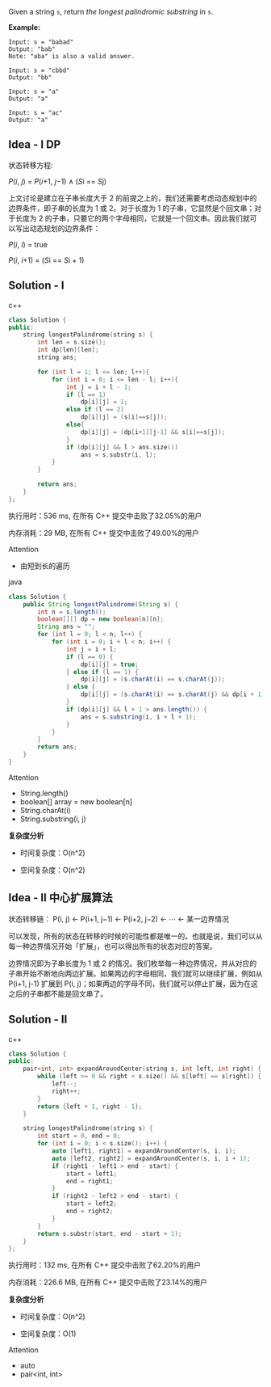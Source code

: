 Given a string `s`, return *the longest palindromic substring* in `s`.



**Example:**
```
Input: s = "babad"
Output: "bab"
Note: "aba" is also a valid answer.

Input: s = "cbbd"
Output: "bb"

Input: s = "a"
Output: "a"

Input: s = "ac"
Output: "a"
```

## Idea - I DP

状态转移方程:

*P*(*i*, *j*) = *P*(*i*+1, *j*−1) ∧ (*S*i == *S*j)

上文讨论是建立在子串长度大于 2 的前提之上的，我们还需要考虑动态规划中的边界条件，即子串的长度为 1 或 2。对于长度为 1 的子串，它显然是个回文串；对于长度为 2 的子串，只要它的两个字母相同，它就是一个回文串。因此我们就可以写出动态规划的边界条件：

 *P*(*i*, *i*) = true

*P*(*i*, *i*+1) = (*S*i == *S*i + 1)

## Solution - I

c++

```c++
class Solution {
public:
    string longestPalindrome(string s) {
        int len = s.size();
        int dp[len][len];
        string ans;

        for (int l = 1; l <= len; l++){
            for (int i = 0; i <= len - l; i++){
                int j = i + l - 1;
                if (l == 1)
                    dp[i][j] = 1;
                else if (l == 2)
                    dp[i][j] = (s[i]==s[j]);
                else{
                    dp[i][j] = (dp[i+1][j-1] && s[i]==s[j]); 
                }
                if (dp[i][j] && l > ans.size())
                    ans = s.substr(i, l);
            }
        }

        return ans;
    }
};
```
执行用时：536 ms, 在所有 C++ 提交中击败了32.05%的用户

内存消耗：29 MB, 在所有 C++ 提交中击败了49.00%的用户

Attention

- 由短到长的遍历

java

```java
class Solution {
    public String longestPalindrome(String s) {
        int n = s.length();
        boolean[][] dp = new boolean[n][n];
        String ans = "";
        for (int l = 0; l < n; l++) {
            for (int i = 0; i + l < n; i++) {
                int j = i + l;
                if (l == 0) {
                    dp[i][j] = true;
                } else if (l == 1) {
                    dp[i][j] = (s.charAt(i) == s.charAt(j));
                } else {
                    dp[i][j] = (s.charAt(i) == s.charAt(j) && dp[i + 1][j - 1]);
                }
                if (dp[i][j] && l + 1 > ans.length()) {
                    ans = s.substring(i, i + l + 1);
                }
            }
        }
        return ans;
    }
}
```

Attention

- String.length()
- boolean[] array = new boolean[n]
- String.charAt(i)
- String.substring(i, j)

**复杂度分析**

- 时间复杂度：O(n^2)

- 空间复杂度：O(n^2)

## Idea - II 中心扩展算法

状态转移链：
P(i, j) ← P(i+1, j−1) ← P(i+2, j−2) ← ⋯ ← 某一边界情况

可以发现，所有的状态在转移的时候的可能性都是唯一的。也就是说，我们可以从每一种边界情况开始「扩展」，也可以得出所有的状态对应的答案。

边界情况即为子串长度为 1 或 2 的情况。我们枚举每一种边界情况，并从对应的子串开始不断地向两边扩展。如果两边的字母相同，我们就可以继续扩展，例如从 P(i+1, j-1) 扩展到 P(i, j)；如果两边的字母不同，我们就可以停止扩展，因为在这之后的子串都不能是回文串了。

## Solution - II

c++

```c++
class Solution {
public:
    pair<int, int> expandAroundCenter(string s, int left, int right) {
        while (left >= 0 && right < s.size() && s[left] == s[right]) {
            left--;
            right++;
        }
        return {left + 1, right - 1};
    }

    string longestPalindrome(string s) {
        int start = 0, end = 0;
        for (int i = 0; i < s.size(); i++) {
            auto [left1, right1] = expandAroundCenter(s, i, i);
            auto [left2, right2] = expandAroundCenter(s, i, i + 1);
            if (right1 - left1 > end - start) {
                start = left1;
                end = right1;
            }
            if (right2 - left2 > end - start) {
                start = left2;
                end = right2;
            }
        }
        return s.substr(start, end - start + 1);
    }
};
```

执行用时：132 ms, 在所有 C++ 提交中击败了62.20%的用户

内存消耗：226.6 MB, 在所有 C++ 提交中击败了23.14%的用户

**复杂度分析**

- 时间复杂度：O(n^2)

- 空间复杂度：O(1)

Attention

- auto
- pair<int, int>